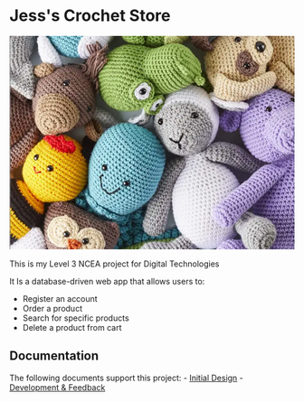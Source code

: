 # Jess's Crochet Store

![Alt text](images/60352a14bed5c50011a2c0c9.webp)

This is my Level 3 NCEA project for Digital Technologies

It Is a database-driven web app that allows users to:

- Register an account
- Order a product 
- Search for specific products
- Delete a product from cart

## Documentation 

The following documents support this project:
    - [Initial Design](design.md)
    - [Development & Feedback](development.md)
    
